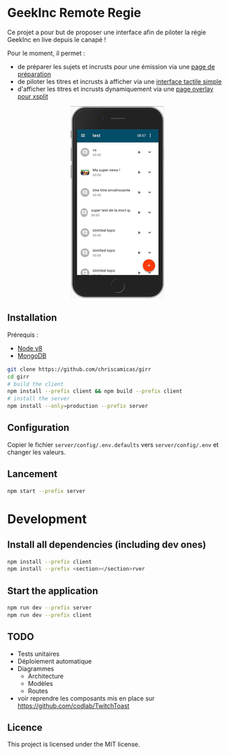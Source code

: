 # GeekInc Remote Regie
Ce projet a pour but de proposer une interface afin de piloter la régie GeekInc en live depuis le canapé !

Pour le moment, il permet :
* de préparer les sujets et incrusts pour une émission via une [page de préparation](http://localhost:8081/emissions.html)
* de piloter les titres et incrusts à afficher via une [interface tactile simple](http://localhost:8081/presentateur.html)
* d'afficher les titres et incrusts dynamiquement via une [page overlay pour xsplit](http://localhost:8081/xsplit.html)

<p align="center">
  <img src="docs/preview.gif">
</p>

## Installation
Prérequis :
- [Node v8](https://nodejs.org/en/download/current/)
- [MongoDB](https://docs.mongodb.com/manual/installation/)

```bash
git clone https://github.com/chriscamicas/girr
cd girr
# build the client
npm install --prefix client && npm build --prefix client
# install the server
npm install --only=production --prefix server
```

## Configuration
Copier le fichier `server/config/.env.defaults` vers `server/config/.env` et changer les valeurs.

## Lancement
```bash
npm start --prefix server
```

# Development

## Install all dependencies (including dev ones)
```bash
npm install --prefix client
npm install --prefix <section></section>rver
```

## Start the application
```bash
npm run dev --prefix server
npm run dev --prefix client
```

## TODO

- Tests unitaires
- Déploiement automatique
- Diagrammes
  - Architecture
  - Modèles
  - Routes
- voir reprendre les composants mis en place sur https://github.com/codlab/TwitchToast

## Licence
This project is licensed under the MIT license.
